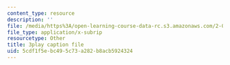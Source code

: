 ```yaml
---
content_type: resource
description: ''
file: /media/https%3A/open-learning-course-data-rc.s3.amazonaws.com/2-003sc-engineering-dynamics-fall-2011/5cdf1f5ebc495c73a282b8acb5924324_zlbbbA5Uuu8.vtt
file_type: application/x-subrip
resourcetype: Other
title: 3play caption file
uid: 5cdf1f5e-bc49-5c73-a282-b8acb5924324
---
```

